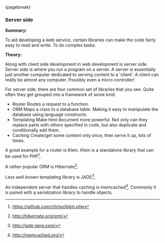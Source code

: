 {pagebreak}

### Server side
**Summary:**

To aid developing a web service, certain libraries can make the code fairly easy to read and write. To do complex tasks.

**Theory:**

Along with client side development in web development is server side. Server side is where you run a program on a server. A server is essentially just another computer dedicated to serving content to a 'client'. A client can really be almost any computer. Possibly even a micro controller!

For server side, there are four common set of libraries that you see. Quite often they get grouped into a framework of some kind.

* Router
	Routes a request to a function.
* ORM
	Maps a class to a database table. Making it easy to manipulate the database using language constructs.
* Templating
	Make html document more powerful. Not only can they replace parts with others specified in code, but also duplicate and conditionally add them.
* Caching
	Create/get some content only once, then serve it up, lots of times.

A great example for a router is Klein. Klein is a standalone library that can be used for PHP[^KleinRouter].

A rather popular ORM is Hibernate[^Hibernate].

Less well known templating library is JADE[^Jade].

An independent server that handles caching is memcached[^Memcached]. Commonly it is paired with a serialization library to handle objects.

[^KleinRouter]: https://github.com/chriso/klein.php
[^Hibernate]: http://hibernate.org/orm/
[^Jade]: http://jade-lang.com/
[^Memcached]: http://memcached.org/